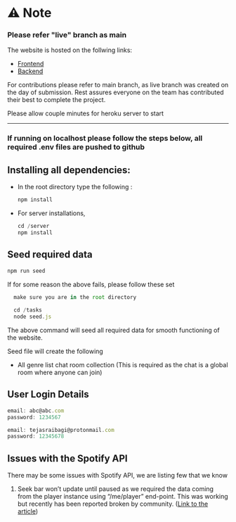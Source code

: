 # ⚠️ Note
### Please refer "live" branch as main
The website is hosted on the follwing links:
- [Frontend](https://spotify-ten-wine.vercel.app/)
- [Backend](https://sync-music-s.herokuapp.com/)

For contributions please refer to main branch, as live branch was created on the day of submission.
Rest assures everyone on the team has contributed their best to complete the project.

Please allow couple minutes for heroku server to start

<hr />

### If running on localhost please follow the steps below, all required .env files are pushed to github

## Installing all dependencies:

- In the root directory type the following :

  ```jsx
  npm install
  ```

- For server installations,
  ```jsx
  cd /server
  npm install
  ```

## Seed required data

```jsx
npm run seed
```

If for some reason the above fails, please follow these set
```jsx
  make sure you are in the root directory
  
  cd /tasks
  node seed.js
```

The above command will seed all required data for smooth functioning of the website.

Seed file will create the following

- All genre list chat room collection (This is required as the chat is a global room where anyone can join)

## User Login Details

```jsx
email: abc@abc.com
password: 1234567

email: tejasraibagi@protonmail.com
password: 12345678
```

## Issues with the Spotify API

There may be some issues with Spotify API, we are listing few that we know

1. Seek bar won’t update until paused as we required the data coming from the player instance using “/me/player” end-point. This was working but recently has been reported broken by community. ([Link to the article](https://community.spotify.com/t5/Spotify-for-Developers/currently-playing-returning-incorrect-progress-ms/td-p/5380840))
